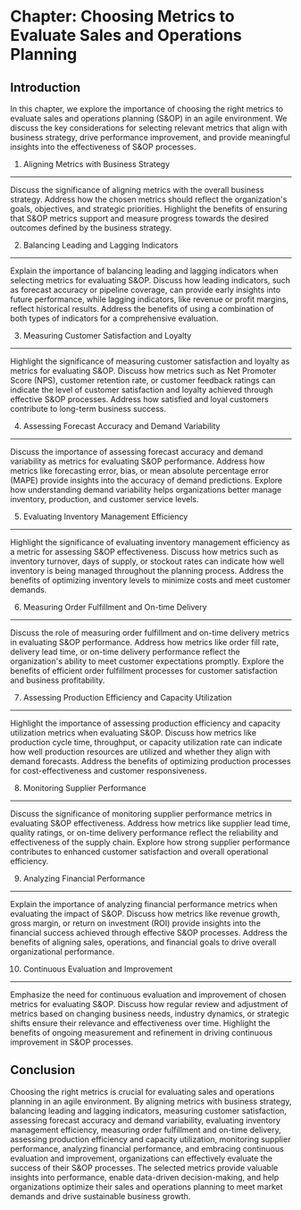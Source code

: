 Chapter: Choosing Metrics to Evaluate Sales and Operations Planning
===================================================================

Introduction
------------

In this chapter, we explore the importance of choosing the right metrics to evaluate sales and operations planning (S\&OP) in an agile environment. We discuss the key considerations for selecting relevant metrics that align with business strategy, drive performance improvement, and provide meaningful insights into the effectiveness of S\&OP processes.

1. Aligning Metrics with Business Strategy
------------------------------------------

Discuss the significance of aligning metrics with the overall business strategy. Address how the chosen metrics should reflect the organization's goals, objectives, and strategic priorities. Highlight the benefits of ensuring that S\&OP metrics support and measure progress towards the desired outcomes defined by the business strategy.

2. Balancing Leading and Lagging Indicators
-------------------------------------------

Explain the importance of balancing leading and lagging indicators when selecting metrics for evaluating S\&OP. Discuss how leading indicators, such as forecast accuracy or pipeline coverage, can provide early insights into future performance, while lagging indicators, like revenue or profit margins, reflect historical results. Address the benefits of using a combination of both types of indicators for a comprehensive evaluation.

3. Measuring Customer Satisfaction and Loyalty
----------------------------------------------

Highlight the significance of measuring customer satisfaction and loyalty as metrics for evaluating S\&OP. Discuss how metrics such as Net Promoter Score (NPS), customer retention rate, or customer feedback ratings can indicate the level of customer satisfaction and loyalty achieved through effective S\&OP processes. Address how satisfied and loyal customers contribute to long-term business success.

4. Assessing Forecast Accuracy and Demand Variability
-----------------------------------------------------

Discuss the importance of assessing forecast accuracy and demand variability as metrics for evaluating S\&OP performance. Address how metrics like forecasting error, bias, or mean absolute percentage error (MAPE) provide insights into the accuracy of demand predictions. Explore how understanding demand variability helps organizations better manage inventory, production, and customer service levels.

5. Evaluating Inventory Management Efficiency
---------------------------------------------

Highlight the significance of evaluating inventory management efficiency as a metric for assessing S\&OP effectiveness. Discuss how metrics such as inventory turnover, days of supply, or stockout rates can indicate how well inventory is being managed throughout the planning process. Address the benefits of optimizing inventory levels to minimize costs and meet customer demands.

6. Measuring Order Fulfillment and On-time Delivery
---------------------------------------------------

Discuss the role of measuring order fulfillment and on-time delivery metrics in evaluating S\&OP performance. Address how metrics like order fill rate, delivery lead time, or on-time delivery performance reflect the organization's ability to meet customer expectations promptly. Explore the benefits of efficient order fulfillment processes for customer satisfaction and business profitability.

7. Assessing Production Efficiency and Capacity Utilization
-----------------------------------------------------------

Highlight the importance of assessing production efficiency and capacity utilization metrics when evaluating S\&OP. Discuss how metrics like production cycle time, throughput, or capacity utilization rate can indicate how well production resources are utilized and whether they align with demand forecasts. Address the benefits of optimizing production processes for cost-effectiveness and customer responsiveness.

8. Monitoring Supplier Performance
----------------------------------

Discuss the significance of monitoring supplier performance metrics in evaluating S\&OP effectiveness. Address how metrics like supplier lead time, quality ratings, or on-time delivery performance reflect the reliability and effectiveness of the supply chain. Explore how strong supplier performance contributes to enhanced customer satisfaction and overall operational efficiency.

9. Analyzing Financial Performance
----------------------------------

Explain the importance of analyzing financial performance metrics when evaluating the impact of S\&OP. Discuss how metrics like revenue growth, gross margin, or return on investment (ROI) provide insights into the financial success achieved through effective S\&OP processes. Address the benefits of aligning sales, operations, and financial goals to drive overall organizational performance.

10. Continuous Evaluation and Improvement
-----------------------------------------

Emphasize the need for continuous evaluation and improvement of chosen metrics for evaluating S\&OP. Discuss how regular review and adjustment of metrics based on changing business needs, industry dynamics, or strategic shifts ensure their relevance and effectiveness over time. Highlight the benefits of ongoing measurement and refinement in driving continuous improvement in S\&OP processes.

Conclusion
----------

Choosing the right metrics is crucial for evaluating sales and operations planning in an agile environment. By aligning metrics with business strategy, balancing leading and lagging indicators, measuring customer satisfaction, assessing forecast accuracy and demand variability, evaluating inventory management efficiency, measuring order fulfillment and on-time delivery, assessing production efficiency and capacity utilization, monitoring supplier performance, analyzing financial performance, and embracing continuous evaluation and improvement, organizations can effectively evaluate the success of their S\&OP processes. The selected metrics provide valuable insights into performance, enable data-driven decision-making, and help organizations optimize their sales and operations planning to meet market demands and drive sustainable business growth.
